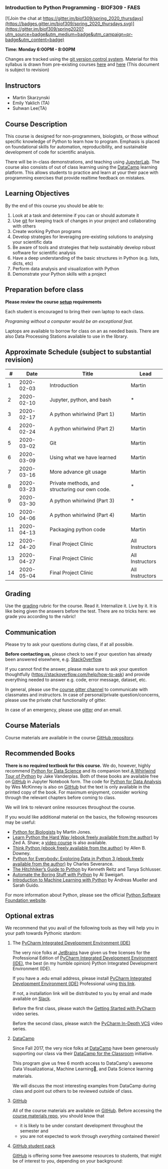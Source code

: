 ### Introduction to Python Programming - BIOF309 - FAES

[![Join the chat at https://gitter.im/biof309/spring_2020_thursdays](https://badges.gitter.im/biof309/spring_2020_thursdays.svg)](https://gitter.im/biof309/spring2020?utm_source=badge&utm_medium=badge&utm_campaign=pr-badge&utm_content=badge)

**Time: Monday 6:00PM - 8:00PM**

Changes are tracked using the [git version control system](https://git-scm.com/). Material for this syllabus  is drawn from pre-existing courses [here](https://github.com/biof309/fall2019) and [here](https://github.com/marskar/biof309_fall2018) (This document is subject to revision)


Instructors
-----------

* Martin Skarzynski 
* Emily Yaklich (TA)
* Suhwan Lee(TA)

Course Description
------------------

This course is designed for non-programmers, biologists, or those without specific knowledge of Python to learn how to program. Emphasis is placed on foundational skills for automation, reproducibility, and sustainable development of code for scientific analysis.

There will be in-class demonstrations, and teaching using [JupyterLab](http://jupyterlab.readthedocs.io). The course also consists of out of class learning using the [DataCamp](https://www.datacamp.com) learning platform. This allows students to practice and learn at your their pace with programming exercises that provide realtime feedback on mistakes.

Learning Objectives
-------------------

By the end of this course you should be able to:
1. Look at a task and determine if you can or should automate it
1. Use [git](https://git-scm.com/) for keeping track of changes in your project and collaborating with others
1. Create working Python programs
1. Develop strategies for leveraging pre-existing solutions to analysing your scientific data
1. Be aware of tools and strategies that help sustainably develop robust software for scientific analysis
1. Have a deep understanding of the basic structures in Python (e.g. lists, dicts, etc)
1. Perform data analysis and visualization with Python
1. Demonstrate your Python skills with a project


Preparation before class
------------------

**Please review the course [setup](course_setup.md) requirements**

Each student is encouraged to bring their own laptop to each class.

*Programing without a computer would be an exceptional feat.*

Laptops are available to borrow for class on an as needed basis. There are also Data Processing Stations available to use in the library. 


Approximate Schedule (subject to substantial revision)
--------

| #  |Date| Title                                   | Lead|
|----|----|-----------------------------------------|---------|
|1 |2020-02-03|Introduction                                   |Martin|
|2 |2020-02-10|Jupyter, python, and bash                      |*|
|3 |2020-02-17|A python whirlwind (Part 1)                    |Martin|
|4 |2020-02-24|A python whirlwind (Part 2)                    |Martin|
|5 |2020-03-02|Git                                            |Martin|
|6 |2020-03-09|Using what we have learned                     |Martin|
|7 |2020-03-16|More advance git usage                         |Martin|
|8 |2020-03-23|Private methods, and structuring our own code. |*|
|9 |2020-03-30|A python whirlwind (Part 3)                    |*|
|10|2020-04-06|A python whirlwind (Part 4)                    |Martin|
|11|2020-04-13|Packaging python code                          |Martin|
|12|2020-04-20|Final Project Clinic                           |All Instructors|
|13|2020-04-27|Final Project Clinic                           |All Instructors|
|14|2020-05-04|Final Project Clinic                           |All Instructors|


Grading
-------

Use the [grading](course_rubric.md) rubric for the course. Read it. Internalize it. Live by it. It is like being given the answers before the test. There are no tricks here: we grade you according to the rubric!

Communication
------------

Please try to ask your questions during class, if at all possible.

**Before contacting us**, please check to see if your question has already been answered elsewhere, e.g. [StackOverflow](https://stackoverflow.com/).

If you cannot find the answer, please make sure to ask your question thoughtfully (https://stackoverflow.com/help/how-to-ask) and provide everything needed to answer e.g. code, error message, dataset, etc.

In general, please use the [course gitter channel](https://gitter.im/biof309/community) to communicate with classmates and instructors. In case of personal/private question/concerns, please use the private chat functionality of gitter.

In case of an emergency, please use [gitter](https://gitter.im/biof309) *and* an email.


Course Materials
----------------

Course materials are available in the course [GitHub repository](https://github.com/biof309/spring_2020_thursdays.git).


Recommended Books
-----------------

**There is no required textbook for this course.**
We do, however, highly recommend [Python for Data Science](https://github.com/jakevdp/PythonDataScienceHandbook) and its companion text [A Whirlwind Tour of Python](https://github.com/jakevdp/WhirlwindTourOfPython) by Jake Vanderplas. Both of these books are available free on [GitHub](https://github.com/) in Jupyter Notebook form. The code for [Python for Data Analysis](https://github.com/wesm/pydata-book) by Wes McKinney is also on [GitHub](https://github.com/) but the text is only available in the printed copy of the book. For maximum enjoyment, consider working through the relevant chapters before coming to class.

We will link to relevant online resources throughout the course.

If you would like additional material on the basics, the following resources may be useful:

* [Python for Biologists](http://pythonforbiologists.com/) by Martin Jones.
* [Learn Python the Hard Way (ebook freely available from the author)](http://learnpythonthehardway.org/book/) by Zed A. Shaw; a [video course](http://learnpythonthehardway.org/) is also available.
* [Think Python (ebook freely available from the author)](http://www.greenteapress.com/thinkpython/thinkpython.html) by Allen B. Downey.
* [Python for Everybody: Exploring Data in Python 3 (ebook freely available from the author)](https://www.pythonlearn.com/book.php) by Charles Severance.
* [The Hitchhiker’s Guide to Python](http://docs.python-guide.org/en/latest/) by Kenneth Reitz and Tanya Schlusser.
* [Automate the Boring Stuff with Python](www.automatetheboringstuff.com) by Al Sweigart.
* [Introduction to Machine Learning with Python](https://github.com/amueller/introduction_to_ml_with_python) by Andreas Mueller and Sarah Guido.

For more information about Python, please see the official [Python Software Foundation website](https://www.python.org/).



Optional extras
------------------

We recommend that you avail of the following tools as they will help you in your path towards Pythonic stardom:

1. The [PyCharm Integrated Development Environment (IDE)](https://www.jetbrains.com/pycharm/)

    The very nice folks at [JetBrains](https://www.jetbrains.com) have given us free licenses for the Professional Edition of [PyCharm Integrated Development Environment (IDE)](https://www.jetbrains.com/pycharm/), the best (in my humble opinion) Python Integrated Development Environment (IDE).

    If you have a .edu email address, please install [PyCharm Integrated Development Environment (IDE)](https://www.jetbrains.com/pycharm/) Professional using [this link](https://www.jetbrains.com/student/).

    If not, a installation link will be distributed to you by email and made available on [Slack](https://biof309.slack.com/).
    
    Before the first class, please watch the [Getting Started with PyCharm](https://www.youtube.com/watch?v=BPC-bGdBSM8&list=PLQ176FUIyIUZ1mwB-uImQE-gmkwzjNLjP) video series.
    
    Before the second class, please watch the [PyCharm In-Depth VCS](https://www.youtube.com/watch?v=jFnYQbUZQlA) video series.


2. [DataCamp](https://www.datacamp.com)

    Since Fall 2017, the very nice folks at [DataCamp](https://www.datacamp.com) have been generously supporting our class via their [DataCamp for the Classroom](https://www.datacamp.com/groups/education) initiative.
    
    This program give us free 6 month access to DataCamp's awesome Data Visualization📊, Machine Learning🤖, and Data Science learning materials.
    
    We will discuss the most interesting examples from DataCamp during class and point out others to be reviewed outside of class.

3. [GitHub](https://github.com/)

    All of the course materials are available on [GitHub](https://github.com/).
    Before accessing the [course materials repo](https://github.com/biof309/spring_2020_thursdays.git), you should know that
    * it is likely to be under constant development throughout the semester and
    * you are not expected to work through _everything_ contained therein!




2. [GitHub student pack](https://education.github.com/pack)

    [GitHub](https://github.com) is offering some free awesome resources to students, that might be of interest to you, depending on your background:
